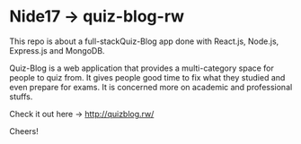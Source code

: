 # Nide17 -> quiz-blog-rw

This repo is about a full-stackQuiz-Blog app done with React.js, Node.js, Express.js and MongoDB.

Quiz-Blog is a web application that provides a multi-category space for people to quiz from. 
It gives people good time to fix what they studied and even prepare for exams.
It is concerned more on academic and professional stuffs.

Check it out here -> <http://quizblog.rw/>

Cheers!
